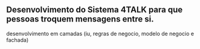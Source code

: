 ## Desenvolvimento do Sistema 4TALK para que pessoas troquem mensagens entre si. 
desenvolvimento em camadas (iu, regras de negocio, modelo de negocio e fachada)
